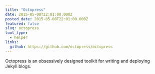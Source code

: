 ```yaml
---
title: "Octopress"
date: 2015-05-08T22:01:00.000Z
posted_date: 2015-05-08T22:01:00.000Z
featured: false
slug: octopress
tool_type: 
  - helper
links:
  github: https://github.com/octopress/octopress
---
```

Octopress is an obsessively designed toolkit for writing and deploying Jekyll blogs.




